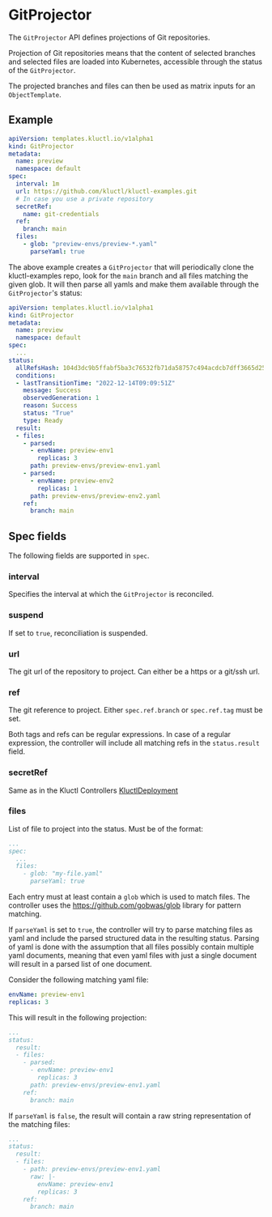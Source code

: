 <!-- This comment is uncommented when auto-synced to www-kluctl.io

---
title: GitProjector
description: GitProjector documentation
weight: 20
---
-->

# GitProjector

The `GitProjector` API defines projections of Git repositories.

Projection of Git repositories means that the content of selected branches and selected files are loaded into Kubernetes,
accessible through the status of the `GitProjector`.

The projected branches and files can then be used as matrix inputs for an `ObjectTemplate`.

## Example

```yaml
apiVersion: templates.kluctl.io/v1alpha1
kind: GitProjector
metadata:
  name: preview
  namespace: default
spec:
  interval: 1m
  url: https://github.com/kluctl/kluctl-examples.git
  # In case you use a private repository
  secretRef:
    name: git-credentials
  ref:
    branch: main
  files:
    - glob: "preview-envs/preview-*.yaml"
      parseYaml: true
```

The above example creates a `GitProjector` that will periodically clone the kluctl-examples repo, look for the `main`
branch and all files matching the given glob. It will then parse all yamls and make them available through the
`GitProjector`'s status:

```yaml
apiVersion: templates.kluctl.io/v1alpha1
kind: GitProjector
metadata:
  name: preview
  namespace: default
spec:
  ...
status:
  allRefsHash: 104d3dc9b5ffabf5ba3c76532fb71da58757c494acdcb7dff3665d256f516612
  conditions:
  - lastTransitionTime: "2022-12-14T09:09:51Z"
    message: Success
    observedGeneration: 1
    reason: Success
    status: "True"
    type: Ready
  result:
  - files:
    - parsed:
      - envName: preview-env1
        replicas: 3
      path: preview-envs/preview-env1.yaml
    - parsed:
      - envName: preview-env2
        replicas: 1
      path: preview-envs/preview-env2.yaml
    ref:
      branch: main
```

## Spec fields

The following fields are supported in `spec`.

### interval

Specifies the interval at which the `GitProjector` is reconciled.

### suspend

If set to `true`, reconciliation is suspended.

### url

The git url of the repository to project. Can either be a https or a git/ssh url.

### ref

The git reference to project. Either `spec.ref.branch` or `spec.ref.tag` must be set.

Both tags and refs can be regular expressions. In case of a regular expression, the controller will include all matching
refs in the `status.result` field.

### secretRef

Same as in the Kluctl Controllers [KluctlDeployment](https://kluctl.io/docs/flux/kluctldeployment/#git-authentication)

### files

List of file to project into the status. Must be of the format:

```yaml
...
spec:
  ...
  files:
    - glob: "my-file.yaml"
      parseYaml: true
```

Each entry must at least contain a `glob` which is used to match files. The controller uses the https://github.com/gobwas/glob
library for pattern matching.

If `parseYaml` is set to `true`, the controller will try to parse matching files as yaml and include the parsed structured
data in the resulting status. Parsing of yaml is done with the assumption that all files possibly contain multiple yaml
documents, meaning that even yaml files with just a single document will result in a parsed list of one document.

Consider the following matching yaml file:

```yaml
envName: preview-env1
replicas: 3
```

This will result in the following projection:

```yaml
...
status:
  result:
  - files:
    - parsed:
      - envName: preview-env1
        replicas: 3
      path: preview-envs/preview-env1.yaml
    ref:
      branch: main
```

If `parseYaml` is `false`, the result will contain a raw string representation of the matching files:

```yaml
...
status:
  result:
  - files:
    - path: preview-envs/preview-env1.yaml
      raw: |-
        envName: preview-env1
        replicas: 3
    ref:
      branch: main
```
